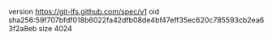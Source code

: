 version https://git-lfs.github.com/spec/v1
oid sha256:59f707bfdf018b6022fa42dfb08de4bf47eff35ec620c785593cb2ea63f2a8eb
size 4024
